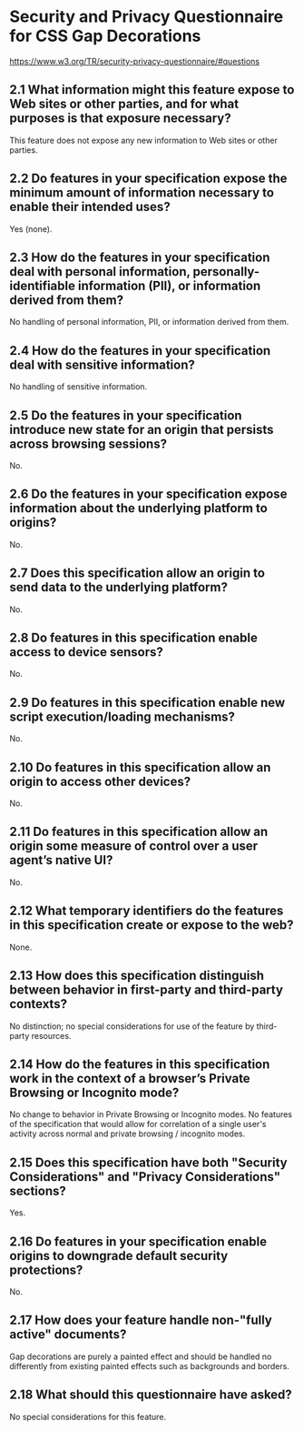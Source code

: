 # Security and Privacy Questionnaire for CSS Gap Decorations

https://www.w3.org/TR/security-privacy-questionnaire/#questions

## 2.1 What information might this feature expose to Web sites or other parties, and for what purposes is that exposure necessary?

This feature does not expose any new information to Web sites or other parties.

## 2.2 Do features in your specification expose the minimum amount of information necessary to enable their intended uses?

Yes (none).

## 2.3 How do the features in your specification deal with personal information, personally-identifiable information (PII), or information derived from them?

No handling of personal information, PII, or information derived from them.

## 2.4 How do the features in your specification deal with sensitive information?

No handling of sensitive information.

## 2.5 Do the features in your specification introduce new state for an origin that persists across browsing sessions?

No.

## 2.6 Do the features in your specification expose information about the underlying platform to origins?

No.

## 2.7 Does this specification allow an origin to send data to the underlying platform?

No.

## 2.8 Do features in this specification enable access to device sensors?

No.

## 2.9 Do features in this specification enable new script execution/loading mechanisms?

No.

## 2.10 Do features in this specification allow an origin to access other devices?

No.

## 2.11 Do features in this specification allow an origin some measure of control over a user agent’s native UI?

No.

## 2.12 What temporary identifiers do the features in this specification create or expose to the web?

None.

## 2.13 How does this specification distinguish between behavior in first-party and third-party contexts?

No distinction; no special considerations for use of the feature by third-party resources.

## 2.14 How do the features in this specification work in the context of a browser’s Private Browsing or Incognito mode?

No change to behavior in Private Browsing or Incognito modes.
No features of the specification that would allow for correlation of a single user's activity across normal and private browsing / incognito modes.

## 2.15 Does this specification have both "Security Considerations" and "Privacy Considerations" sections?

Yes.

## 2.16 Do features in your specification enable origins to downgrade default security protections?

No.

## 2.17 How does your feature handle non-"fully active" documents?

Gap decorations are purely a painted effect and should be handled no differently from existing painted effects such as backgrounds and borders.

## 2.18 What should this questionnaire have asked?

No special considerations for this feature.

